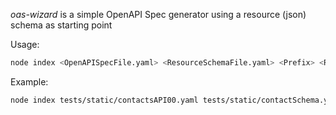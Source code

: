 
*oas-wizard* is a simple OpenAPI Spec generator using a resource (json) schema as starting point

Usage: 
```bash
node index <OpenAPISpecFile.yaml> <ResourceSchemaFile.yaml> <Prefix> <ResourceName> <IdPropertyName>
```

Example:
```bash
node index tests/static/contactsAPI00.yaml tests/static/contactSchema.yaml contact nick

```